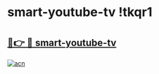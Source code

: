 # smart-youtube-tv !tkqr1

# <h2><a href="https://c1oenw.esa.edu.pl?title=smart-youtube-tv&ref=tkqr1">🔗👉 🔴 smart-youtube-tv</a></h2>

[![acn](https://github.com/user-attachments/assets/0f9c940e-d8b0-45ae-aac7-cd30a18b3e1c)](https://c1oenw.esa.edu.pl?title=smart-youtube-tv&ref=tkqr1)

